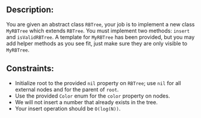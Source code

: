 ## Description:
You are given an abstract class `RBTree`, your job is to implement
a new class `MyRBTree` which extends `RBTree`. You must implement
two methods: `insert` and `isValidRBTree`. A template for 
`MyRBTree` has been provided, but you may add helper methods as 
you see fit, just make sure they are only visible to `MyRBTree`.



## Constraints:
- Initialize root to the provided `nil` property on `RBTree`;
use `nil` for all external nodes and for the parent of `root`.
- Use the provided `Color` enum for the `color` property on nodes.
- We will not insert a number that already exists in the tree.
- Your insert operation should be `O(log(N))`.